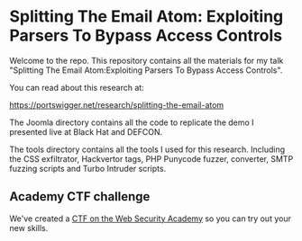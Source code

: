 # Splitting The Email Atom: Exploiting Parsers To Bypass Access Controls

Welcome to the repo. This repository contains all the materials for my talk "Splitting The Email Atom:Exploiting Parsers To Bypass Access Controls".

You can read about this research at:

https://portswigger.net/research/splitting-the-email-atom

The Joomla directory contains all the code to replicate the demo I presented live at Black Hat and DEFCON.

The tools directory contains all the tools I used for this research. Including the CSS exfiltrator, Hackvertor tags, PHP Punycode fuzzer, converter, SMTP fuzzing scripts and Turbo Intruder scripts.

## Academy CTF challenge

We've created a [CTF on the Web Security Academy](https://portswigger.net/web-security/logic-flaws/examples#email-address-parser-discrepancies) so you can try out your new skills.
